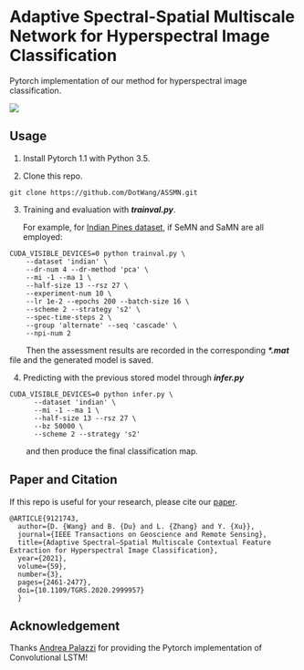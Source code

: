 # Adaptive Spectral-Spatial Multiscale Network for Hyperspectral Image Classification

Pytorch implementation of our method for hyperspectral image classification.

![](https://github.com/DotWang/ASSMN/blob/master/model.png)

## Usage

1. Install Pytorch 1.1 with Python 3.5.

2. Clone this repo.

```
git clone https://github.com/DotWang/ASSMN.git
```

3. Training and evaluation with ***trainval.py***.

      For example, for [Indian Pines dataset](http://www.ehu.eus/ccwintco/index.php/Hyperspectral_Remote_Sensing_Scenes), if SeMN and SaMN are all employed:

```
CUDA_VISIBLE_DEVICES=0 python trainval.py \
	--dataset 'indian' \
	--dr-num 4 --dr-method 'pca' \
	--mi -1 --ma 1 \
	--half-size 13 --rsz 27 \
	--experiment-num 10 \
	--lr 1e-2 --epochs 200 --batch-size 16 \
	--scheme 2 --strategy 's2' \
	--spec-time-steps 2 \
	--group 'alternate' --seq 'cascade' \
	--npi-num 2
```


&emsp; &ensp; Then the assessment results are recorded in the corresponding ***\*.mat*** file and the generated model is saved.


4.  Predicting with the previous stored model through ***infer.py***

```
CUDA_VISIBLE_DEVICES=0 python infer.py \
      --dataset 'indian' \
      --mi -1 --ma 1 \
      --half-size 13 --rsz 27 \
      --bz 50000 \
      --scheme 2 --strategy 's2' 
```
&emsp; &ensp; and then produce the final classification map.

## Paper and Citation

If this repo is useful for your research, please cite our [paper](https://doi.org/10.1109/TGRS.2020.2999957).

```
@ARTICLE{9121743,
  author={D. {Wang} and B. {Du} and L. {Zhang} and Y. {Xu}},
  journal={IEEE Transactions on Geoscience and Remote Sensing}, 
  title={Adaptive Spectral–Spatial Multiscale Contextual Feature Extraction for Hyperspectral Image Classification}, 
  year={2021},
  volume={59},
  number={3},
  pages={2461-2477},
  doi={10.1109/TGRS.2020.2999957}
  }
```

## Acknowledgement
Thanks [Andrea Palazzi](https://github.com/ndrplz/ConvLSTM_pytorch) for providing the Pytorch implementation of Convolutional LSTM!


